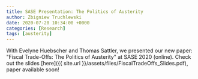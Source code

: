 ```yaml
---
title: SASE Presentation: The Politics of Austerity
author: Zbigniew Truchlewski
date: 2020-07-20 10:34:00 +0000
categories: [Research]
tags: [austerity]
---
```


With Evelyne Huebscher and Thomas Sattler, we presented our new paper: "Fiscal Trade-Offs: The Politics of Austerity" at SASE 2020 (online). Check out the slides [here]({{ site.url }}/assets/files/FiscalTradeOffs_Slides.pdf), paper available soon!